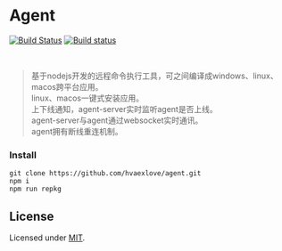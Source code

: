 <h1>Agent</h1>

<div>

[![Build Status](https://travis-ci.org/hvaexlove/agent.svg?branch=master)](https://travis-ci.org/hvaexlove/agent)
[![Build status](https://ci.appveyor.com/api/projects/status/3792bpwm936rr19l/branch/master?svg=true)](https://ci.appveyor.com/project/hvaexlove/agent/branch/master)

</div>

<br />

> 基于nodejs开发的远程命令执行工具，可之间编译成windows、linux、macos跨平台应用。<br />
> linux、macos一键式安装应用。<br />
> 上下线通知，agent-server实时监听agent是否上线。<br />
> agent-server与agent通过websocket实时通讯。<br />
> agent拥有断线重连机制。<br />

### Install

```
git clone https://github.com/hvaexlove/agent.git
npm i
npm run repkg
```

## License

Licensed under [MIT](./LICENSE).
